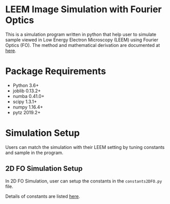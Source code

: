 # LEEM Image Simulation with Fourier Optics

This is a simulation program written in python that help user to simulate sample viewed in Low Energy Electron Microscopy (LEEM) using Fourier Optics (FO). The method and mathematical derivation are documented at [here](https://www.sciencedirect.com/science/article/abs/pii/S0304399118304418).


# Package Requirements
- Python 3.6+
- joblib 0.13.2+
- numba 0.41.0+
- scipy 1.3.1+
- numpy 1.16.4+
- pytz 2019.2+

# Simulation Setup
Users can match the simulation with their LEEM setting by tuning constants and sample in the program.

## 2D FO Simulation Setup
In 2D FO Simulation, user can setup the constants in the `constants2DFO.py` file.

Details of constants are listed [here](https://github.com/klwlau/LEEM-Fourier-Optics/blob/master/docs/FO2Dconstants.md).


